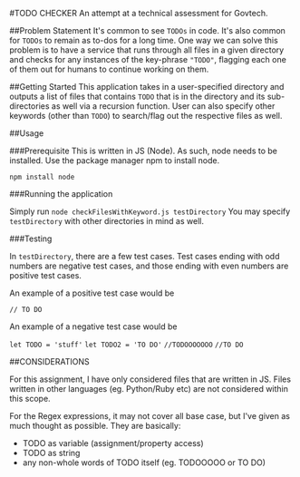 #TODO CHECKER
An attempt at a technical assessment for Govtech.

##Problem Statement
It's common to see `TODOs` in code. It's also common for `TODOs` to remain as to-dos for a long time. One way we can solve this problem is to have a service that runs through all files in a given directory and checks for any instances of the key-phrase `"TODO"`, flagging each one of them out for humans to continue working on them.

##Getting Started
This application takes in a user-specified directory and outputs a list of files that contains `TODO` that is in the directory and its sub-directories as well via a recursion function.
User can also specify other keywords (other than `TODO`) to search/flag out the respective files as well.

##Usage

###Prerequisite
This is written in JS (Node). As such, node needs to be installed.
Use the package manager npm to install node.

`npm install node`

###Running the application

Simply run `node checkFilesWithKeyword.js testDirectory`
You may specify `testDirectory` with other directories in mind as well.

###Testing

In `testDirectory`, there are a few test cases.
Test cases ending with odd numbers are negative test cases, and those ending with even numbers are positive test cases.

An example of a positive test case would be

`// TO DO`

An example of a negative test case would be

`let TODO = 'stuff'`
`let TODO2 = 'TO DO'`
`//TODOOOOOOO`
`//TO DO`

##CONSIDERATIONS

For this assignment, I have only considered files that are written in JS. Files written in other languages (eg. Python/Ruby etc) are not considered within this scope.

For the Regex expressions, it may not cover all base case, but I've given as much thought as possible. They are basically:

- TODO as variable (assignment/property access)
- TODO as string
- any non-whole words of TODO itself (eg. TODOOOOO or TO DO)
